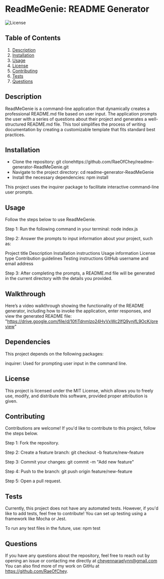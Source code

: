 # ReadMeGenie: README Generator

![License](https://img.shields.io/badge/license-MIT-brightgreen.svg)

## Table of Contents
1. [Description](#description)
2. [Installation](#installation)
3. [Usage](#usage)
4. [License](#license)
5. [Contributing](#contributing)
6. [Tests](#tests)
7. [Questions](#questions)

## Description
ReadMeGenie is a command-line application that dynamically creates a professional README.md file based on user input. The application prompts the user with a series of questions about their project and generates a well-structured README.md file. This tool simplifies the process of writing documentation by creating a customizable template that fits standard best practices.

## Installation
- Clone the repository: git clonehttps://github.com/RaeOfChey/readme-generator-ReadMeGenie.git
- Navigate to the project directory: cd readme-generator-ReadMeGenie
- Install the necessary dependencies: npm install

This project uses the inquirer package to facilitate interactive command-line user prompts.

## Usage
Follow the steps below to use ReadMeGenie.

Step 1: Run the following command in your terminal: node index.js﻿

Step 2: Answer the prompts to input information about your project, such as:﻿

Project title
Description
Installation instructions
Usage information
License type
Contribution guidelines
Testing instructions
GitHub username and email address

Step 3: After completing the prompts, a README.md file will be generated in the current directory with the details you provided.

## Walkthrough
Here’s a video walkthrough showing the functionality of the README generator, including how to invoke the application, enter responses, and view the generated README file: "https://drive.google.com/file/d/10fiTdnmlzo24HvVxWc2lfQ9ynjfL9OcK/preview"

## Dependencies
This project depends on the following packages:

inquirer: Used for prompting user input in the command line.

## License
This project is licensed under the MIT License, which allows you to freely use, modify, and distribute this software, provided proper attribution is given.

## Contributing
Contributions are welcome!  If you'd like to contribute to this project, follow the steps below.

Step 1: Fork the repository.

Step 2: Create a feature branch: git checkout -b feature/new-feature

Step 3: Commit your changes: git commit -m "Add new feature"

Step 4: Push to the branch: git push origin feature/new-feature

Step 5: Open a pull request.

## Tests
Currently, this project does not have any automated tests. However, if you'd like to add tests, feel free to contribute! You can set up testing using a framework like Mocha or Jest.

To run any test files in the future, use: npm test

## Questions
If you have any questions about the repository, feel free to reach out by opening an issue or contacting me directly at cheyennaraelynn@gmail.com You can also find more of my work on GitHu at https://github.com/RaeOfChey.